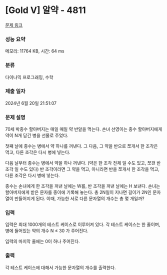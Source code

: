 # [Gold V] 알약 - 4811 

[문제 링크](https://www.acmicpc.net/problem/4811) 

### 성능 요약

메모리: 11764 KB, 시간: 64 ms

### 분류

다이나믹 프로그래밍, 수학

### 제출 일자

2024년 6월 20일 21:51:07

### 문제 설명

<p>70세 박종수 할아버지는 매일 매일 약 반알을 먹는다. 손녀 선영이는 종수 할아버지에게 약이 N개 담긴 병을 선물로 주었다.</p>

<p>첫째 날에 종수는 병에서 약 하나를 꺼낸다. 그 다음, 그 약을 반으로 쪼개서 한 조각은 먹고, 다른 조각은 다시 병에 넣는다.</p>

<p>다음 날부터 종수는 병에서 약을 하나 꺼낸다. (약은 한 조각 전체 일 수도 있고, 쪼갠 반 조각 일 수도 있다) 반 조각이라면 그 약을 먹고, 아니라면 반을 쪼개서 한 조각을 먹고, 다른 조각은 다시 병에 넣는다.</p>

<p>종수는 손녀에게 한 조각을 꺼낸 날에는 W를, 반 조각을 꺼낸 날에는 H 보낸다. 손녀는 할아버지에게 받은 문자를 종이에 기록해 놓는다. 총 2N일이 지나면 길이가 2N인 문자열이 만들어지게 된다. 이때, 가능한 서로 다른 문자열의 개수는 총 몇 개일까?</p>

### 입력 

 <p>입력은 최대 1000개의 테스트 케이스로 이루어져 있다. 각 테스트 케이스는 한 줄이며, 병에 들어있는 약의 개수 N ≤ 30 가 주어진다.</p>

<p>입력의 마지막 줄에는 0이 하나 주어진다.</p>

### 출력 

 <p>각 테스트 케이스에 대해서 가능한 문자열의 개수를 출력한다.</p>

